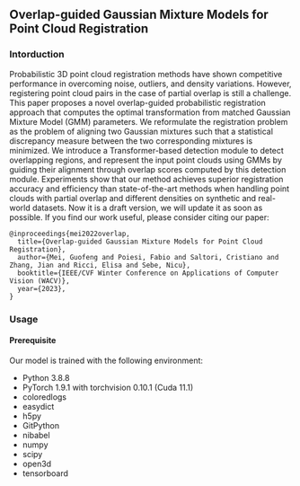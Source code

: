 ## Overlap-guided Gaussian Mixture Models for Point Cloud Registration

### Intorduction
Probabilistic 3D point cloud registration methods have shown competitive performance in overcoming noise, outliers, and density variations. 
However, registering point cloud pairs in the case of partial overlap is still a challenge. 
This paper proposes a novel overlap-guided probabilistic registration approach that computes the optimal transformation from matched Gaussian Mixture Model (GMM) parameters.
We reformulate the registration problem as the problem of aligning two Gaussian mixtures such that a statistical discrepancy measure between the two corresponding mixtures is minimized. 
We introduce a Transformer-based detection module to detect overlapping regions, and represent the input point clouds using GMMs by guiding their alignment through overlap scores computed by this detection module.
Experiments show that our method achieves superior registration accuracy and efficiency than state-of-the-art methods when handling point clouds with partial overlap and different densities on synthetic and real-world datasets.
Now it is a draft version, we will update it as soon as possible.
If you find our work useful, please consider citing our paper:
```
@inproceedings{mei2022overlap,
  title={Overlap-guided Gaussian Mixture Models for Point Cloud Registration},
  author={Mei, Guofeng and Poiesi, Fabio and Saltori, Cristiano and Zhang, Jian and Ricci, Elisa and Sebe, Nicu},
  booktitle={IEEE/CVF Winter Conference on Applications of Computer Vision (WACV)},
  year={2023},
}
```
### Usage
#### Prerequisite
Our model is trained with the following environment:

* Python 3.8.8
* PyTorch 1.9.1 with torchvision 0.10.1 (Cuda 11.1)
* coloredlogs
* easydict
* h5py
* GitPython
* nibabel
* numpy
* scipy
* open3d
* tensorboard